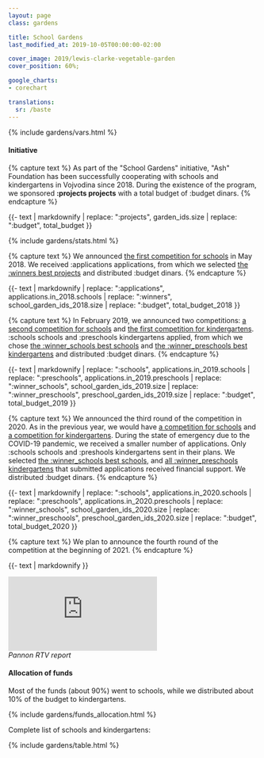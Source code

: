 ```yaml
---
layout: page
class: gardens

title: School Gardens
last_modified_at: 2019-10-05T00:00:00-02:00

cover_image: 2019/lewis-clarke-vegetable-garden
cover_position: 60%;

google_charts:
- corechart

translations:
  sr: /baste
---
```


{% include gardens/vars.html %}

#### Initiative

{% capture text %}
As part of the "School Gardens" initiative, "Ash" Foundation has been
successfully cooperating with schools and kindergartens in Vojvodina since
2018\. During the existence of the program, we sponsored **:projects projects**
with a total budget of :budget dinars.
{% endcapture %}

{{- text | markdownify
    | replace: ":projects", garden_ids.size
    | replace: ":budget", total_budget }}

{% include gardens/stats.html %}

<div class="row">
  <div class="col s12 l6 xl8">

{% capture text %}
We announced
[the first competition for schools](/projekti/2018/konkurs-za-finansiranje-skolske-baste/)
in May 2018. We received :applications applications, from which we selected
[the :winners best projects](/projekti/2018/rezultati-konkursa-za-finansiranje-skolske-baste/)
and distributed :budget dinars.
{% endcapture %}

{{- text | markdownify
    | replace: ":applications", applications.in_2018.schools
    | replace: ":winners", school_garden_ids_2018.size
    | replace: ":budget", total_budget_2018 }}

{% capture text %}
In February 2019, we announced two competitions:
[a second competition for schools](/projekti/2019/konkurs-za-finansiranje-skolske-baste/)
and
[the first competition for kindergartens](/projekti/2019/konkurs-za-finansiranje-baste-u-vrticima/).
:schools schools and :preschools kindergartens applied, from which we chose
[the :winner\_schools best schools](/projekti/2019/rezultati-konkursa-za-finansiranje-skolske-baste/)
and
[the :winner\_preschools best kindergartens](/projekti/2019/rezultati-konkursa-za-finansiranje-baste-u-vrticima/)
and distributed :budget dinars.
{% endcapture %}

{{- text | markdownify
    | replace: ":schools", applications.in_2019.schools
    | replace: ":preschools", applications.in_2019.preschools
    | replace: ":winner_schools", school_garden_ids_2019.size
    | replace: ":winner_preschools", preschool_garden_ids_2019.size
    | replace: ":budget", total_budget_2019 }}

{% capture text %}
We announced the third round of the competition in 2020. As in the previous
year, we would have
[a competition for schools](/projekti/konkurs-za-finansiranje-skolske-baste/)
and
[a competition for kindergartens](/projekti/konkurs-za-finansiranje-baste-u-vrticima/).
During the state of emergency due to the COVID-19 pandemic, we
received a smaller number of applications. Only :schools schools and :preshools kindergartens
sent in their plans. We selected
[the :winner\_schools best schools](/projekti/rezultati-konkursa-za-finansiranje-skolske-baste/),
and
[all :winner\_preschools kindergartens](/projekti/rezultati-konkursa-za-finansiranje-baste-u-vrticima/)
that submitted applications received financial support. We distributed :budget
dinars.
{% endcapture %}

{{- text | markdownify
    | replace: ":schools", applications.in_2020.schools
    | replace: ":preschools", applications.in_2020.preschools
    | replace: ":winner_schools", school_garden_ids_2020.size
    | replace: ":winner_preschools", preschool_garden_ids_2020.size
    | replace: ":budget", total_budget_2020 }}

{% capture text %}
We plan to announce the fourth round of the competition at the beginning of
2021.
{% endcapture %}

{{- text | markdownify }}

  </div>
  <div class="video-col col s12 l6 xl4">
    <div class="video">
      <iframe
        src="https://www.youtube.com/embed/w2Wo-_1OxcU?controls=0"
        frameborder="0"
        allow="accelerometer; autoplay; encrypted-media; gyroscope; picture-in-picture"
        allowfullscreen></iframe>
    </div>
    <em>Pannon RTV report</em>
  </div>
</div>

#### Allocation of funds

Most of the funds (about 90%) went to schools, while we distributed about 10%
of the budget to kindergartens.

{% include gardens/funds_allocation.html %}

Complete list of schools and kindergartens:

{% include gardens/table.html %}
